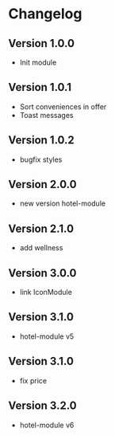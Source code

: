 # Changelog

## Version 1.0.0
- Init module

## Version 1.0.1
- Sort conveniences in offer
- Toast messages

## Version 1.0.2
- bugfix styles

## Version 2.0.0
- new version hotel-module

## Version 2.1.0
- add wellness

## Version 3.0.0
- link IconModule

## Version 3.1.0
- hotel-module v5

## Version 3.1.0
- fix price

## Version 3.2.0
- hotel-module v6